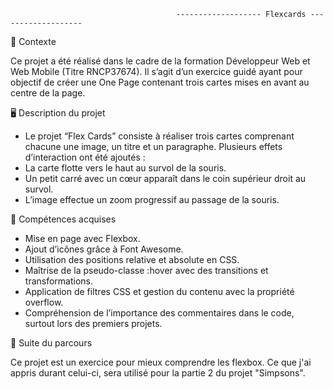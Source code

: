                                          ------------------- Flexcards -------------------

📌 Contexte

Ce projet a été réalisé dans le cadre de la formation Développeur Web et Web Mobile (Titre RNCP37674).
Il s’agit d’un exercice guidé ayant pour objectif de créer une One Page contenant trois cartes mises en avant au centre de la page.


🖥️ Description du projet

- Le projet “Flex Cards” consiste à réaliser trois cartes comprenant chacune une image, un titre et un paragraphe.
Plusieurs effets d’interaction ont été ajoutés :
- La carte flotte vers le haut au survol de la souris.
- Un petit carré avec un cœur apparaît dans le coin supérieur droit au survol.
- L’image effectue un zoom progressif au passage de la souris.


🚀 Compétences acquises

- Mise en page avec Flexbox.
- Ajout d’icônes grâce à Font Awesome.
- Utilisation des positions relative et absolute en CSS.
- Maîtrise de la pseudo-classe :hover avec des transitions et transformations.
- Application de filtres CSS et gestion du contenu avec la propriété overflow.
- Compréhension de l’importance des commentaires dans le code, surtout lors des premiers projets.


🔮 Suite du parcours

Ce projet est un exercice pour mieux comprendre les flexbox. Ce que j'ai appris durant celui-ci, sera utilisé pour la partie 2 du projet "Simpsons".
